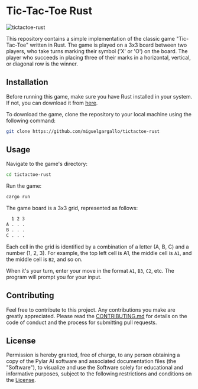 # Tic-Tac-Toe Rust

![tictactoe-rust](https://github.com/miguelgargallo/tictactoe-rust/assets/5947268/eb24761a-70bc-4798-a34d-b49e6f9a3c43)

This repository contains a simple implementation of the classic game "Tic-Tac-Toe" written in Rust. The game is played on a 3x3 board between two players, who take turns marking their symbol ('X' or 'O') on the board. The player who succeeds in placing three of their marks in a horizontal, vertical, or diagonal row is the winner.

## Installation

Before running this game, make sure you have Rust installed in your system. If not, you can download it from [here](https://www.rust-lang.org/tools/install).

To download the game, clone the repository to your local machine using the following command:

```bash
git clone https://github.com/miguelgargallo/tictactoe-rust
```

## Usage

Navigate to the game's directory:

```bash
cd tictactoe-rust
```

Run the game:

```bash
cargo run
```

The game board is a 3x3 grid, represented as follows:

```bash
  1 2 3
A . . .
B . . .
C . . .
```

Each cell in the grid is identified by a combination of a letter (A, B, C) and a number (1, 2, 3). For example, the top left cell is A1, the middle cell is `A1`, and the middle cell is `B2`, and so on.

When it's your turn, enter your move in the format `A1`, `B3`, `C2`, etc. The program will prompt you for your input.

## Contributing

Feel free to contribute to this project. Any contributions you make are greatly appreciated. Please read the [CONTRIBUTING.md](./CONTRIBUTING.md) for details on the code of conduct and the process for submitting pull requests.

## License

Permission is hereby granted, free of charge, to any person obtaining a copy of the Pylar AI software and associated documentation files (the "Software"), to visualize and use the Software solely for educational and informative purposes, subject to the following restrictions and conditions on the [License](./License).
